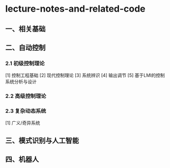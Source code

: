 # lecture-notes-and-related-code

## 一、相关基础
## 二、自动控制
### 2.1 初级控制理论
[1] 控制工程基础
[2] 现代控制理论
[3] 系统辨识
[4] 输出调节
[5] 基于LMI的控制系统分析与设计

### 2.2 高级控制理论

### 2.3 复杂动态系统
[1] 广义/奇异系统

## 三、模式识别与人工智能

## 四、机器人
